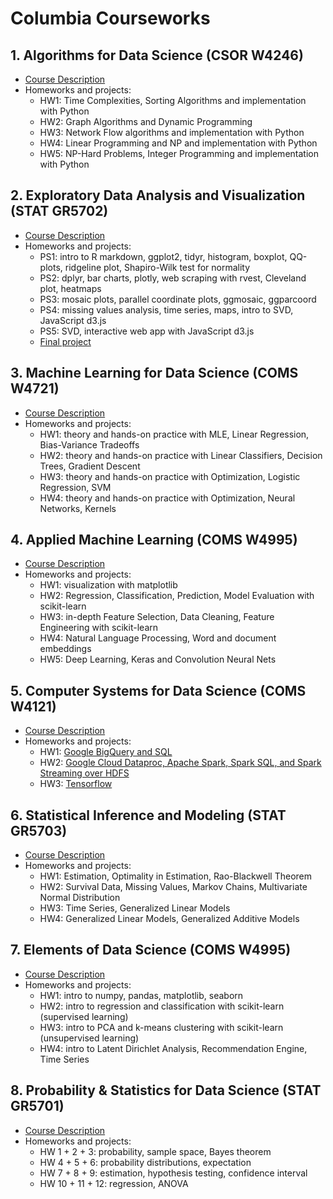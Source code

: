 # Columbia Courseworks

## 1. Algorithms for Data Science (CSOR W4246)

- [Course Description](https://www.datascience.columbia.edu/course-inventory)
- Homeworks and projects:
	- HW1: Time Complexities, Sorting Algorithms and implementation with Python
	- HW2: Graph Algorithms and Dynamic Programming
	- HW3: Network Flow algorithms and implementation with Python
	- HW4: Linear Programming and NP and implementation with Python
	- HW5: NP-Hard Problems, Integer Programming and implementation with Python

## 2. Exploratory Data Analysis and Visualization (STAT GR5702)

- [Course Description](https://www.datascience.columbia.edu/course-inventory)
- Homeworks and projects:
	- PS1: intro to R markdown, ggplot2, tidyr, histogram, boxplot, QQ-plots, ridgeline plot, Shapiro-Wilk test for normality
	- PS2: dplyr, bar charts, plotly, web scraping with rvest, Cleveland plot, heatmaps
	- PS3: mosaic plots, parallel coordinate plots, ggmosaic, ggparcoord
	- PS4: missing values analysis, time series, maps, intro to SVD, JavaScript d3.js
	- PS5: SVD, interactive web app with JavaScript d3.js
	- [Final project](https://jqz300.github.io/edav_proj/)

## 3. Machine Learning for Data Science (COMS W4721)

- [Course Description](https://www.datascience.columbia.edu/course-inventory)
- Homeworks and projects:
	- HW1: theory and hands-on practice with MLE, Linear Regression, Bias-Variance Tradeoffs
	- HW2: theory and hands-on practice with Linear Classifiers, Decision Trees, Gradient Descent
	- HW3: theory and hands-on practice with Optimization, Logistic Regression, SVM
	- HW4: theory and hands-on practice with Optimization, Neural Networks, Kernels

## 4. Applied Machine Learning (COMS W4995)

- [Course Description](https://www.cs.columbia.edu/~amueller/comsw4995s20/schedule/)
- Homeworks and projects:
	- HW1: visualization with matplotlib
	- HW2: Regression, Classification, Prediction, Model Evaluation with scikit-learn
	- HW3: in-depth Feature Selection, Data Cleaning, Feature Engineering with scikit-learn
	- HW4: Natural Language Processing, Word and document embeddings
	- HW5: Deep Learning, Keras and Convolution Neural Nets

## 5. Computer Systems for Data Science (COMS W4121)

- [Course Description](https://cs-w4121.github.io)
- Homeworks and projects:
	- HW1: [Google BigQuery and SQL](https://cs-w4121.github.io/homeworks/hw1.html)
	- HW2: [Google Cloud Dataproc, Apache Spark, Spark SQL, and Spark Streaming over HDFS](https://cs-w4121.github.io/homeworks/hw2.html)
	- HW3: [Tensorflow](https://cs-w4121.github.io/homeworks/hw3.html)


## 6. Statistical Inference and Modeling (STAT GR5703)

- [Course Description](https://www.datascience.columbia.edu/course-inventory)
- Homeworks and projects:
	- HW1: Estimation, Optimality in Estimation, Rao-Blackwell Theorem
	- HW2: Survival Data, Missing Values, Markov Chains, Multivariate Normal Distribution
	- HW3: Time Series, Generalized Linear Models
	- HW4: Generalized Linear Models, Generalized Additive Models

## 7. Elements of Data Science (COMS W4995)

- [Course Description](https://www.datascience.columbia.edu/course-inventory)
- Homeworks and projects:
	- HW1: intro to numpy, pandas, matplotlib, seaborn
	- HW2: intro to regression and classification with scikit-learn (supervised learning)
	- HW3: intro to PCA and k-means clustering with scikit-learn (unsupervised learning)
	- HW4: intro to Latent Dirichlet Analysis, Recommendation Engine, Time Series

## 8. Probability & Statistics for Data Science (STAT GR5701)

- [Course Description](https://www.datascience.columbia.edu/course-inventory)
- Homeworks and projects:
	- HW 1 + 2 + 3: probability, sample space, Bayes theorem
	- HW 4 + 5 + 6: probability distributions, expectation
	- HW 7 + 8 + 9: estimation,  hypothesis testing, confidence interval
	- HW 10 + 11 + 12: regression, ANOVA
